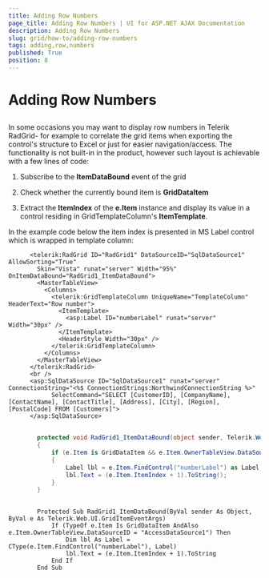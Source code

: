 ```yaml
---
title: Adding Row Numbers
page_title: Adding Row Numbers | UI for ASP.NET AJAX Documentation
description: Adding Row Numbers
slug: grid/how-to/adding-row-numbers
tags: adding,row,numbers
published: True
position: 8
---
```


# Adding Row Numbers



## 

In some occasions you may want to display row numbers in Telerik RadGrid- for example to correlate the grid items when exporting the control's structure to Excel or just for easier navigation/access. The functionality is not built-in in the product, however such layout is achievable with a few lines of code:

1. Subscribe to the __ItemDataBound__ event of the grid

1. Check whether the currently bound item is __GridDataItem__

1. Extract the __ItemIndex__ of the __e.Item__ instance and display its value in a control residing in GridTemplateColumn's __ItemTemplate__.

In the example code below the item index is presented in MS Label control which is wrapped in template column:



````ASPNET
	  <telerik:RadGrid ID="RadGrid1" DataSourceID="SqlDataSource1" AllowSorting="True"
	    Skin="Vista" runat="server" Width="95%" OnItemDataBound="RadGrid1_ItemDataBound">
	    <MasterTableView>
	      <Columns>
	        <telerik:GridTemplateColumn UniqueName="TemplateColumn" HeaderText="Row number">
	          <ItemTemplate>
	            <asp:Label ID="numberLabel" runat="server" Width="30px" />
	          </ItemTemplate>
	          <HeaderStyle Width="30px" />
	        </telerik:GridTemplateColumn>
	      </Columns>
	    </MasterTableView>
	  </telerik:RadGrid>
	  <br />
	  <asp:SqlDataSource ID="SqlDataSource1" runat="server" ConnectionString="<%$ ConnectionStrings:NorthwindConnectionString %>"
	        SelectCommand="SELECT [CustomerID], [CompanyName], [ContactName], [ContactTitle], [Address], [City], [Region], [PostalCode] FROM [Customers]">
	  </asp:SqlDataSource>
````
````C#
	
	    protected void RadGrid1_ItemDataBound(object sender, Telerik.Web.UI.GridItemEventArgs e)
	    {
	        if (e.Item is GridDataItem && e.Item.OwnerTableView.DataSourceID == "AccessDataSource1")
	        {
	            Label lbl = e.Item.FindControl("numberLabel") as Label;
	            lbl.Text = (e.Item.ItemIndex + 1).ToString();
	        }
	    }
	
````
````VB.NET
	    Protected Sub RadGrid1_ItemDataBound(ByVal sender As Object, ByVal e As Telerik.Web.UI.GridItemEventArgs)
	        If (TypeOf e.Item Is GridDataItem AndAlso e.Item.OwnerTableView.DataSourceID = "AccessDataSource1") Then
	            Dim lbl As Label = CType(e.Item.FindControl("numberLabel"), Label)
	            lbl.Text = (e.Item.ItemIndex + 1).ToString
	        End If
	    End Sub
````

